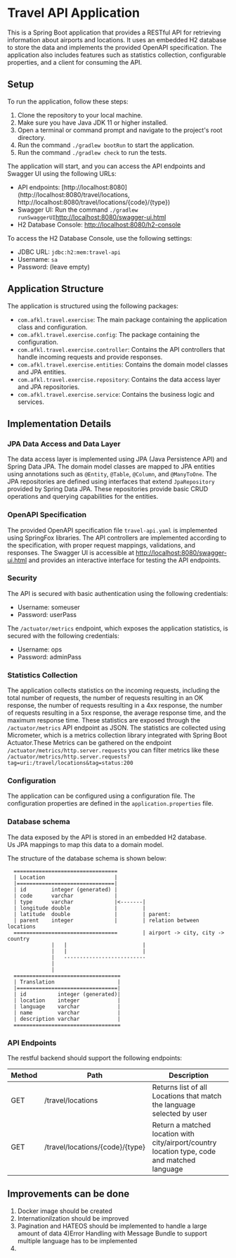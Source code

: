 # Travel API Application

This is a Spring Boot application that provides a RESTful API for retrieving information about airports and locations. It uses an embedded H2 database to store the data and implements the provided OpenAPI specification. The application also includes features such as statistics collection, configurable properties, and a client for consuming the API.

## Setup

To run the application, follow these steps:

1. Clone the repository to your local machine.
2. Make sure you have Java JDK 11 or higher installed.
3. Open a terminal or command prompt and navigate to the project's root directory.
4. Run the command `./gradlew bootRun` to start the application.
5. Run the command `./gradlew check` to run the tests.

The application will start, and you can access the API endpoints and Swagger UI using the following URLs:

- API endpoints: [http://localhost:8080](http://localhost:8080/travel/locations, http://localhost:8080/travel/locations/{code}/{type})
- Swagger UI: Run the command `./gradlew runSwaggerUI`[http://localhost:8080/swagger-ui.html](http://localhost:8080/swagger-ui.html) 
- H2 Database Console: [http://localhost:8080/h2-console](http://localhost:8080/h2-console)

To access the H2 Database Console, use the following settings:
- JDBC URL: `jdbc:h2:mem:travel-api`
- Username: `sa`
- Password: (leave empty)

## Application Structure

The application is structured using the following packages:

- `com.afkl.travel.exercise`: The main package containing the application class and configuration.
- `com.afkl.travel.exercise.config`: The package containing the configuration.
- `com.afkl.travel.exercise.controller`: Contains the API controllers that handle incoming requests and provide responses.
- `com.afkl.travel.exercise.entities`: Contains the domain model classes and JPA entities.
- `com.afkl.travel.exercise.repository`: Contains the data access layer and JPA repositories.
- `com.afkl.travel.exercise.service`: Contains the business logic and services.

## Implementation Details

### JPA Data Access and Data Layer

The data access layer is implemented using JPA (Java Persistence API) and Spring Data JPA. The domain model classes are mapped to JPA entities using annotations such as `@Entity`, `@Table`, `@Column`, and `@ManyToOne`. The JPA repositories are defined using interfaces that extend `JpaRepository` provided by Spring Data JPA. These repositories provide basic CRUD operations and querying capabilities for the entities.

### OpenAPI Specification

The provided OpenAPI specification file `travel-api.yaml` is implemented using SpringFox libraries. The API controllers are implemented according to the specification, with proper request mappings, validations, and responses. The Swagger UI is accessible at [http://localhost:8080/swagger-ui.html](http://localhost:8080/swagger-ui.html) and provides an interactive interface for testing the API endpoints.

### Security

The API is secured with basic authentication using the following credentials:

- Username: someuser
- Password: userPass

The `/actuator/metrics` endpoint, which exposes the application statistics, is secured with the following credentials:

- Username: ops
- Password: adminPass

### Statistics Collection

The application collects statistics on the incoming requests, including the total number of requests, the number of requests resulting in an OK response, the number of requests resulting in a 4xx response, the number of requests resulting in a 5xx response, the average response time, and the maximum response time. These statistics are exposed through the `/actuator/metrics` API endpoint as JSON. The statistics are collected using Micrometer, which is a metrics collection library integrated with Spring Boot Actuator.These Metrics can be gathered on the endpoint `/actuator/metrics/http.server.requests`
you can filter metrics like these `/actuator/metrics/http.server.requests?tag=uri:/travel/locations&tag=status:200`

### Configuration

The application can be configured using a configuration file. The configuration properties are defined in the `application.properties` file. 


### Database schema

The data exposed by the API is stored in an embedded H2 database.   
Us JPA mappings to map this data to a domain model.

The structure of the database schema is shown below:

      =================================
      | Location                      |
      |===============================|
      | id        integer (generated) |
      | code      varchar             |
      | type      varchar             |<-------|
      | longitude double              |        |
      | latitude  double              |        | parent:                           
      | parent    integer             |        | relation between locations 
      =================================        | airport -> city, city -> country   
                  |   |                        |
                  |   |                        |
                  |   --------------------------
                  |
                  |
      ==================================
      | Translation                    |
      |================================|
      | id          integer (generated)|
      | location    integer            |
      | language    varchar            |
      | name        varchar            |
      | description varchar            |
      ==================================
      
### API Endpoints

The restful backend should support the following endpoints:

| Method | Path                            | Description                                                                                  |
|--------|---------------------------------|----------------------------------------------------------------------------------------------|
| GET    | /travel/locations               | Returns list of all Locations that match the language selected by user                       |
| GET    | /travel/locations/{code}/{type} | Return a matched location with city/airport/country location type, code and matched language |


## Improvements can be done
1) Docker image should be created
2) Internationilzation should be improved
3) Pagination and HATEOS should be implemented to handle a large amount of data
4)Error Handling with Message Bundle to support multiple language has to be implemented
5)